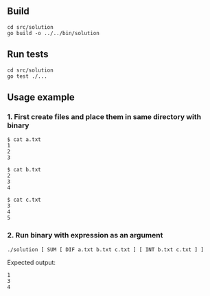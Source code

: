 ## Build
```
cd src/solution
go build -o ../../bin/solution
```

## Run tests
```
cd src/solution
go test ./...
```

## Usage example

### 1. First create files and place them in same directory with binary
```
$ cat a.txt
1
2
3

$ cat b.txt
2
3
4

$ cat c.txt
3
4
5
```

### 2. Run binary with expression as an argument

    ./solution [ SUM [ DIF a.txt b.txt c.txt ] [ INT b.txt c.txt ] ]

Expected output:
```
1
3
4
```